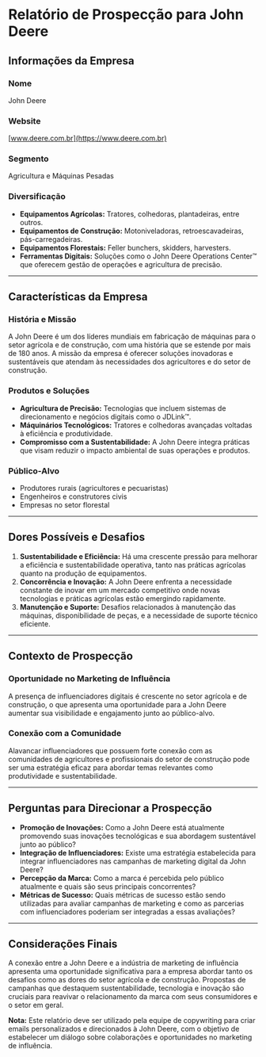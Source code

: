 # Relatório de Prospecção para John Deere

## Informações da Empresa
### Nome
John Deere

### Website
[www.deere.com.br](https://www.deere.com.br)

### Segmento
Agricultura e Máquinas Pesadas

### Diversificação
- **Equipamentos Agrícolas:** Tratores, colhedoras, plantadeiras, entre outros.
- **Equipamentos de Construção:** Motoniveladoras, retroescavadeiras, pás-carregadeiras.
- **Equipamentos Florestais:** Feller bunchers, skidders, harvesters.
- **Ferramentas Digitais:** Soluções como o John Deere Operations Center™ que oferecem gestão de operações e agricultura de precisão.

---

## Características da Empresa
### História e Missão
A John Deere é um dos líderes mundiais em fabricação de máquinas para o setor agrícola e de construção, com uma história que se estende por mais de 180 anos. A missão da empresa é oferecer soluções inovadoras e sustentáveis que atendam às necessidades dos agricultores e do setor de construção.

### Produtos e Soluções
- **Agricultura de Precisão:** Tecnologias que incluem sistemas de direcionamento e negócios digitais como o JDLink™.
- **Máquinários Tecnológicos:** Tratores e colhedoras avançadas voltadas à eficiência e produtividade.
- **Compromisso com a Sustentabilidade:** A John Deere integra práticas que visam reduzir o impacto ambiental de suas operações e produtos.

### Público-Alvo
- Produtores rurais (agricultores e pecuaristas)
- Engenheiros e construtores civis
- Empresas no setor florestal

---

## Dores Possíveis e Desafios
1. **Sustentabilidade e Eficiência:** Há uma crescente pressão para melhorar a eficiência e sustentabilidade operativa, tanto nas práticas agrícolas quanto na produção de equipamentos.
2. **Concorrência e Inovação:** A John Deere enfrenta a necessidade constante de inovar em um mercado competitivo onde novas tecnologias e práticas agrícolas estão emergindo rapidamente.
3. **Manutenção e Suporte:** Desafios relacionados à manutenção das máquinas, disponibilidade de peças, e a necessidade de suporte técnico eficiente.

---

## Contexto de Prospecção
### Oportunidade no Marketing de Influência
A presença de influenciadores digitais é crescente no setor agrícola e de construção, o que apresenta uma oportunidade para a John Deere aumentar sua visibilidade e engajamento junto ao público-alvo. 

### Conexão com a Comunidade
Alavancar influenciadores que possuem forte conexão com as comunidades de agricultores e profissionais do setor de construção pode ser uma estratégia eficaz para abordar temas relevantes como produtividade e sustentabilidade.

---

## Perguntas para Direcionar a Prospecção
- **Promoção de Inovações:** Como a John Deere está atualmente promovendo suas inovações tecnológicas e sua abordagem sustentável junto ao público?
- **Integração de Influenciadores:** Existe uma estratégia estabelecida para integrar influenciadores nas campanhas de marketing digital da John Deere?
- **Percepção da Marca:** Como a marca é percebida pelo público atualmente e quais são seus principais concorrentes?
- **Métricas de Sucesso:** Quais métricas de sucesso estão sendo utilizadas para avaliar campanhas de marketing e como as parcerias com influenciadores poderiam ser integradas a essas avaliações?

---

## Considerações Finais
A conexão entre a John Deere e a indústria de marketing de influência apresenta uma oportunidade significativa para a empresa abordar tanto os desafios como as dores do setor agrícola e de construção. Propostas de campanhas que destaquem sustentabilidade, tecnologia e inovação são cruciais para reavivar o relacionamento da marca com seus consumidores e o setor em geral.

**Nota:** Este relatório deve ser utilizado pela equipe de copywriting para criar emails personalizados e direcionados à John Deere, com o objetivo de estabelecer um diálogo sobre colaborações e oportunidades no marketing de influência.